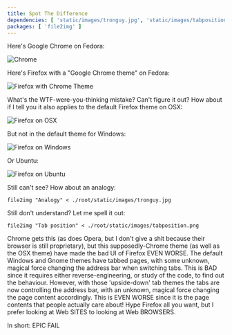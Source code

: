 ```yaml
---
title: Spot The Difference
dependencies: [ 'static/images/tronguy.jpg', 'static/images/tabposition.png' ]
packages: [ 'file2img' ]
---
```

Here's Google Chrome on Fedora:

![Chrome](http://farm4.static.flickr.com/3292/2860981151_d7f6d5b387_o.png)

Here's Firefox with a "Google Chrome theme" on Fedora:

![Firefox with Chrome Theme](http://blog.titax.fr/public/blog/chromifox.png)

What's the WTF-were-you-thinking mistake? Can't figure it out? How about if I tell you it also applies to the default Firefox theme on OSX:

![Firefox on OSX](http://farm3.static.flickr.com/2290/2088075583_bdac0801ed.jpg)

But not in the default theme for Windows:

![Firefox on Windows](http://mozillalinks.org/wp/wp-content/uploads/2008/02/vista_theme.png)

Or Ubuntu:

![Firefox on Ubuntu](http://mozillalinks.org/wp/wp-content/uploads/2007/11/screenshot-firefox-3-beta-1-review-mozilla-links-minefield-1.png)

Still can't see? How about an analogy:

```{.unwrap pipe="sh | pandoc -t json"}
file2img "Analogy" < ./root/static/images/tronguy.jpg
```

Still don't understand? Let me spell it out:

```{.unwrap pipe="sh | pandoc -t json"}
file2img "Tab position" < ./root/static/images/tabposition.png
```

Chrome gets this (as does Opera, but I don't give a shit because their browser is still proprietary), but this supposedly-Chrome theme (as well as the OSX theme) have made the bad UI of Firefox EVEN WORSE. The default Windows and Gnome themes have tabbed pages, with some unknown, magical force changing the address bar when switching tabs. This is BAD since it requires either reverse-engineering, or study of the code, to find out the behaviour. However, with those 'upside-down' tab themes the tabs are now controlling the address bar, with an unknown, magical force changing the page content accordingly. This is EVEN WORSE since it is the page contents that people actually care about! Hype Firefox all you want, but I prefer looking at Web SITES to looking at Web BROWSERS.

In short: EPIC FAIL
